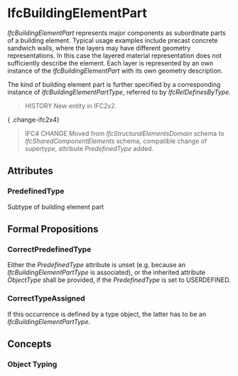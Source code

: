 # IfcBuildingElementPart

_IfcBuildingElementPart_ represents major components as subordinate parts of a building element. Typical usage examples include precast concrete sandwich walls, where the layers may have different geometry representations. In this case the layered material representation does not sufficiently describe the element. Each layer is represented by an own instance of the _IfcBuildingElementPart_ with its own geometry description.
<!-- end of short definition -->


The kind of building element part is further specified by a corresponding instance of _IfcBuildingElementPartType_, referred to by _IfcRelDefinesByType_.

> HISTORY New entity in IFC2x2.

{ .change-ifc2x4}
> IFC4 CHANGE Moved from _IfcStructuralElementsDomain_ schema to _IfcSharedComponentElements_ schema, compatible change of supertype, attribute _PredefinedType_ added.

## Attributes

### PredefinedType
Subtype of building element part

## Formal Propositions

### CorrectPredefinedType
Either the _PredefinedType_ attribute is unset (e.g. because an _IfcBuildingElementPartType_ is associated), or the inherited attribute _ObjectType_ shall be provided, if the _PredefinedType_ is set to USERDEFINED.

### CorrectTypeAssigned
If this occurrence is defined by a type object, the latter has to be an _IfcBuildingElementPartType_.

## Concepts

### Object Typing



